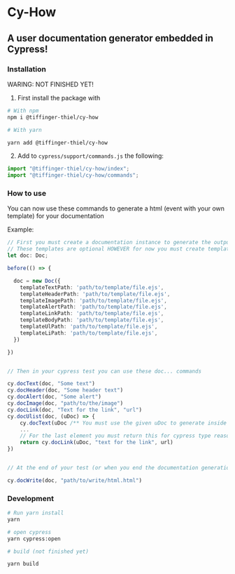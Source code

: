 # Cy-How

## A user documentation generator embedded in Cypress!

### Installation

WARING: NOT FINISHED YET!

1. First install the package with

```bash
# With npm
npm i @tiffinger-thiel/cy-how

# With yarn

yarn add @tiffinger-thiel/cy-how
```

2. Add to `cypress/support/commands.js` the following:

```javascript
import "@tiffinger-thiel/cy-how/index";
import "@tiffinger-thiel/cy-how/commands";
```

### How to use

You can now use these commands to generate a html (event with your own template) for your documentation

Example:

```typescript
// First you must create a documentation instance to generate the output and to locale your templates
// These templates are optional HOWEVER for now you must create templates for each option
let doc: Doc;

before(() => {

  doc = new Doc({
    templateTextPath: 'path/to/template/file.ejs',
    templateHeaderPath: 'path/to/template/file.ejs',
    templateImagePath: 'path/to/template/file.ejs',
    templateAlertPath: 'path/to/template/file.ejs',
    templateLinkPath: 'path/to/template/file.ejs',
    templateBodyPath: 'path/to/template/file.ejs',
    templateUlPath: 'path/to/template/file.ejs',
    templateLiPath: 'path/to/template/file.ejs',
  })

})


// Then in your cypress test you can use these doc... commands

cy.docText(doc, "Some text")
cy.docHeader(doc, "Some header text")
cy.docAlert(doc, "Some alert")
cy.docImage(doc, "path/to/the/image")
cy.docLink(doc, "Text for the link", "url")
cy.docUlist(doc, (uDoc) => {
    cy.docText(uDoc /** You must use the given uDoc to generate inside the list */, "some text inside your list")
    ...
    // For the last element you must return this for cypress type reasons (this will be fixted in the future)
    return cy.docLink(uDoc, "text for the link", url)
})


// At the end of your test (or when you end the documentation generation) you have to call the write command to write your html

cy.docWrite(doc, "path/to/write/html.html")
```

### Development

```bash
# Run yarn install
yarn

# open cypress
yarn cypress:open

# build (not finished yet)

yarn build
```
